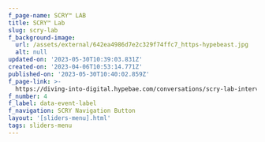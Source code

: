 ```yaml
---
f_page-name: SCRY™ LAB
title: SCRY™ Lab
slug: scry-lab
f_background-image:
  url: /assets/external/642ea4986d7e2c329f74ffc7_https-hypebeast.jpg
  alt: null
updated-on: '2023-05-30T10:39:03.831Z'
created-on: '2023-04-06T10:53:14.771Z'
published-on: '2023-05-30T10:40:02.859Z'
f_page-link: >-
  https://diving-into-digital.hypebae.com/conversations/scry-lab-interviews-sneakers-experts-trends
f_number: 4
f_label: data-event-label
f_navigation: SCRY Navigation Button
layout: '[sliders-menu].html'
tags: sliders-menu
---
```



